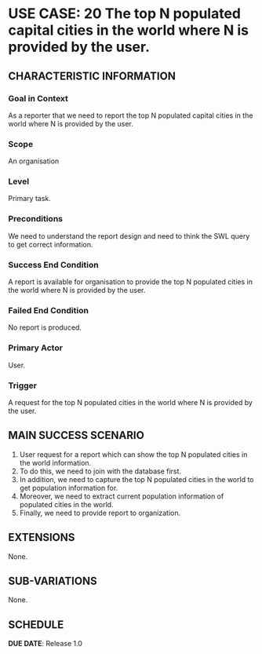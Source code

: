 # USE CASE: 20 The top N populated capital cities in the world where N is provided by the user.

## CHARACTERISTIC INFORMATION

### Goal in Context

As a reporter that we need to report the top N populated capital cities in the world where N is provided by the user.

### Scope

An organisation

### Level

Primary task.

### Preconditions

We need to understand the report design and need to think the SWL query to get correct information.

### Success End Condition

A report is available for organisation to provide the top N populated cities in the world where N is provided by the user.

### Failed End Condition

No report is produced.

### Primary Actor

User.

### Trigger

A request for the top N populated cities in the world where N is provided by the user.

## MAIN SUCCESS SCENARIO

1. User request for a report which can show the top N populated cities in the world information.
2. To do this, we need to join with the database first.
3. In addition, we need to capture the top N populated cities in the world to get population information for.
4. Moreover, we need to extract current population information of populated cities in the world.
5. Finally, we need to  provide report to organization.

## EXTENSIONS

None.

## SUB-VARIATIONS

None.

## SCHEDULE

**DUE DATE**: Release 1.0
